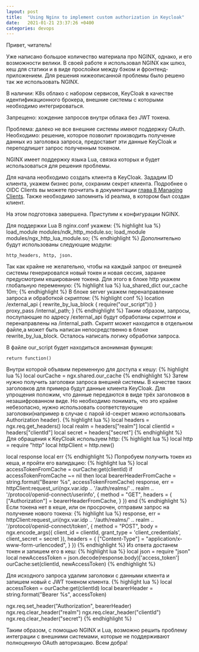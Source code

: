 ```yaml
---
layout: post
title:  "Using Nginx to implement custom authorization in Keycloak"
date:   2021-01-21 23:37:26 +0400
categories: devops
---
```

Привет, читатель!

Уже написано большое количество материала про NGINX, однако, и его возможности
велики.
В своей работе я использовал NGINX как шлюз, кеш для статики и в виде прослойки между бэком
и фронтенд-приложением.
Для решения нижеописанной проблемы было решено так же использовать NGINX.

В наличии: K8s облако с набором сервисов, KeyCloak в качестве идентификационного брокера,
внешние системы с которыми необходимо интегрироваться.

Запрещено: хождение запросов внутри облака без JWT токена.

Проблема: далеко не все внешние системы имеют поддержку OAuth.
Необходимо: решение, которое позволит производить получение данных из заголовка запроса,
предоставит эти данные KeyCloak и переподпишет запрос полученным токеном.

NGINX имеет поддержку языка Lua, связка которых и будет использоваться для решения проблемы.

Для начала необходимо создать клиента в KeyCloak.
Зададим ID клиента, укажем бизнес роли, сохраним секрет клиента.
Подробнее о OIDC Clients вы можете прочитать в документации
[глава 8 Managing Clients](https://www.keycloak.org/docs/latest/server_admin/#_clients). Также необходимо запомнить id реалма, в котором был создан клиент.

На этом подготовка завершена. Приступим к конфигурации NGINX.

Для поддержки Lua В nginx.conf укажем:
{% highlight lua %}
load_module modules/ndk_http_module.so;
load_module modules/ngx_http_lua_module.so;
{% endhighlight %}
Дополнительно будут использованы следующие модули:

    http_headers, http, json.

Так как крайне не желательно, чтобы на каждый запрос от внешней системы генерировался новый
токен и новая сессия, заранее предусмотрим кеширование токена. Для этого в блоке
http укажем глобальную переменную:
{% highlight lua %}
lua_shared_dict our_cache 10m;
{% endhighlight %}
В блоке server укажем перенаправление запроса и обработкой скриптом:
{% highlight conf %}
location /external_api { 
  rewrite_by_lua_block {
    require("our_script")()
  }  
proxy_pass /internal_path; 
}
{% endhighlight %}
Таким образом, запросы, послупающие по адресу /external_api будут обработаны скриптом
и перенаправлены на /internal_path. Скрипт может находится в отдельном файле,а может
быть написан непосредственно в блоке rewrite_by_lua_block.
Осталось написать логику обработки запроса.

В файле our_script будет находиться анонимная функция:

    return function()

Внутри которой объявим переменную для доступа к кешу:
{% highlight lua %}
local ourCache = ngx.shared.our_cache
{% endhighlight %}
Затем нужно получить заголовки запроса внешней системы. В качестве таких
заголовков для примера будут данные клиента KeyCloak. Для упрощения положим, что данные
передаются в виде трёх заголовков в незашифрованном виде. Но необходимо понимать,
что это крайне небезопасно, нужно использовать соответствующие заголовки(например в случае с парой id-секрет
можно использовать Authorization header).
{% highlight lua %}
local headers = ngx.req.get_headers()
local realm = headers["realm"]
local clientId = headers["clientId"]
local secret = headers["secret"]
{% endhighlight %}
Для обращения к KeyCloak используем http:
{% highlight lua %}
local http = require "http"
local httpClient = http.new()

local response
local err
{% endhighlight %}
Попробуем получить токен из кеша, и пройти его валидацию:
{% highlight lua %}
local accessTokenFromCache = ourCache:get(clientId)
if accessTokenFromCache ~= nil then
    local bearerHeaderFromCache = string.format("Bearer %s", accessTokenFromCache)
    response, err = httpClient:request_uri(ngx.var.idp ..
            '/auth/realms/' .. realm .. '/protocol/openid-connect/userinfo', {
        method = "GET",
        headers = {
            ["Authorization"] = bearerHeaderFromCache,
        }
    })
end
{% endhighlight %}
Если токена нет в кеше, или он просрочен, отправим запрос на получение нового токена:
{% highlight lua %}
response, err = httpClient:request_uri(ngx.var.idp ..
        '/auth/realms/' .. realm .. '/protocol/openid-connect/token', {
    method = "POST",
    body = ngx.encode_args({
        client_id = clientId,
        grant_type = 'client_credentials',
        client_secret = secret
    }),
    headers = {
        ["Content-Type"] = "application/x-www-form-urlencoded",
    }
})
{% endhighlight %}
Из ответа достанем токен и запишем его в кеш:
{% highlight lua %}
local json = require "json"
local newAccessToken = json.decode(response.body)['access_token']
ourCache:set(clientId, newAccessToken)
{% endhighlight %}

Для исходного запроса удалим заголовки с данными клиента и запишем новый с JWT
токеном клиента.
{% highlight lua %}
local accessToken = ourCache:get(clientId)
local bearerHeader = string.format("Bearer %s", accessToken)

ngx.req.set_header("Authorization", bearerHeader)
ngx.req.clear_header("realm")
ngx.req.clear_header("clientId")
ngx.req.clear_header("secret")
{% endhighlight %}

Таким образом, с помощью NGINX и Lua, возможно решить проблему интеграции с внешними
системами, которые не поддерживают полноценную OAuth авторизацию.
Всем добра!
